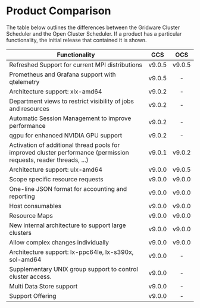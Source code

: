 # Product Comparison

The table below outlines the differences between the Gridware Cluster Scheduler and the Open Cluster Scheduler. If a product has a particular functionality, the initial release that contained it is shown.

| Functionality                                                                                                     |  GCS   |  OCS   |
|-------------------------------------------------------------------------------------------------------------------|:------:|:------:|
| Refreshed Support for current MPI distributions                                                                   | v9.0.5 | v9.0.5 |
| Prometheus and Grafana support with qtelemetry                                                                    | v9.0.5 |   -    |
| Architecture support: xlx-amd64                                                                                   | v9.0.2 |   -    |
| Department views to restrict visibility of jobs and resources                                                     | v9.0.2 |   -    |
| Automatic Session Management to improve performance                                                               | v9.0.2 |   -    |
| qgpu for enhanced NVIDIA GPU support                                                                              | v9.0.2 |   -    |
| Activation of additional thread pools for improved cluster performance (permission requests, reader threads, ...) | v9.0.1 | v9.0.2 |
| Architecture support: ulx-amd64                                                                                   | v9.0.0 | v9.0.5 |
| Scope specific resource requests                                                                                  | v9.0.0 | v9.0.0 |
| One-line JSON format for accounting and reporting                                                                 | v9.0.0 | v9.0.0 |
| Host consumables                                                                                                  | v9.0.0 | v9.0.0 |
| Resource Maps                                                                                                     | v9.0.0 | v9.0.0 |
| New internal architecture to support large clusters                                                               | v9.0.0 | v9.0.0 |
| Allow complex changes individually                                                                                | v9.0.0 | v9.0.0 |
| Architecture support: lx-ppc64le, lx-s390x, sol-amd64                                                             | v9.0.0 |   -    |
| Supplementary UNIX group support to control cluster access.                                                       | v9.0.0 |   -    |
| Multi Data Store support                                                                                          | v9.0.0 |   -    |
| Support Offering                                                                                                  | v9.0.0 |   -    |


[//]: # (Eeach file has to end with two empty lines)

